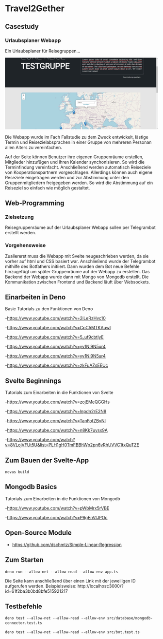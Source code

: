 # Travel2Gether

## Casestudy

### Urlaubsplaner Webapp
Ein Urlaubsplaner für Reisegruppen...

![Screenshot der Webseite](screenshot_webseite.jpg?raw=true "Screenshot der Webseite")

Die Webapp wurde im Fach Fallstudie zu dem Zweck entwickelt, lästige Termin und Reisezielabsprachen in einer Gruppe von mehreren Personan allen Alters zu vereinfachen. 

Auf der Seite können Benutzer ihre eigenen Gruppenräume erstellen, Mitglieder hinzufügen und ihren Kalender synchonisieren. So wird die Terminfindung vereinfacht. Anschließend werden automatisch Reiseziele von Kooperationspartnern vorgeschlagen. Allerdings können auch eigene Reseziele eingetragen werden und zur Abstimmung unter den Gruppenmitgliedern freigegeben werden. So wird die Abstimmung auf ein Reiseziel so einfach wie möglich gestaltet.

## Web-Programming

### Zielsetzung
Reisegruppenräume auf der Urlaubsplaner Webapp sollen per Telegrambot erstellt werden.

### Vorgehensweise
Zuallererst muss die Webapp mit Svelte neugeschrieben werden, da sie vorher auf html und CSS basiert war.
Anschließend wurde der Telegrambot mithilfe des Botfathers initiiert. Dann wurden dem Bot neue Befehle hinzugefügt um später Gruppenräume auf der Webapp zu erstellen.
Das Backend der Webapp wurde dann mit Mongo von Mongodb erstellt. Die Kommunikation zwischen Frontend und Backend läuft über Websockets.

## Einarbeiten in Deno
Basic Tutorials zu den Funktionen von Deno

-https://www.youtube.com/watch?v=2iLeRzHvc10

-https://www.youtube.com/watch?v=CpC5MTKAuwI

-https://www.youtube.com/watch?v=5_uf9cbtIyE

-https://www.youtube.com/watch?v=yv1Nl9N5ur4

-https://www.youtube.com/watch?v=yv1Nl9N5ur4

-https://www.youtube.com/watch?v=zkFuAZsEEUc

## Svelte Beginnings
Tutorials zum Einarbeiten in die Funktionen von Svelte

-https://www.youtube.com/watch?v=zojEMeQGGHs

-https://www.youtube.com/watch?v=lnpdn2rE2N8

-https://www.youtube.com/watch?v=TanFofZBvNI

-https://www.youtube.com/watch?v=n8Kk7uvsx9A

-https://www.youtube.com/watch?v=8VLojVFUt5U&list=PLH1gH0TmFBBhWp2pn6vRhUVVC1txQuTZE

## Zum Bauen der Svelte-App
```
novas build
```
## Mongodb Basics
Tutorials zum Einarbeiten in die Funktionen von Mongodb

-https://www.youtube.com/watch?v=pWbMrx5rVBE

-https://www.youtube.com/watch?v=P6gEnVlJPOc

## Open-Source Module
- https://github.com/dschmtz/Simple-Linear-Regression

## Zum Starten
```
deno run --allow-net --allow-read --allow-env app.ts
```

Die Seite kann anschließend über einen Link mit der jeweiligen ID aufgerufen werden. Beispielsweise: http://localhost:3000/?id=61f2ba3b0bd8bfe515921217

## Testbefehle
```
deno test --allow-net --allow-read --allow-env src/database/mongodb-connector.test.ts
```
```
deno test --allow-net --allow-read --allow-env src/bot.test.ts
```
